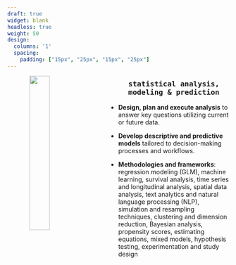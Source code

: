 ```yaml
---
draft: true
widget: blank
headless: true
weight: 50
design:
  columns: '1'
  spacing:
    padding: ["15px", "25px", "15px", "25px"]
---
```


<img align="left" width="30%" height="30%" src="/media/consulting_statistics.png" hspace = "10%"/>

<h3 style="text-align: center; font-family: Lucida Console, monospace;"><strong>statistical analysis, modeling & prediction</strong></h3>

* <strong>Design, plan and execute analysis</strong> to answer key questions utilizing current or future data.

* <strong>Develop descriptive and predictive models</strong> tailored to decision-making processes and workflows.

* <strong>Methodologies and frameworks</strong>: regression modeling (GLM), machine learning, survival analysis, time series and longitudinal analysis, spatial data analysis, text analytics and natural language processing (NLP), simulation and resampling techniques, clustering and dimension reduction, Bayesian analysis, propensity scores, estimating equations, mixed models, hypothesis testing, experimentation and study design